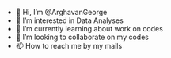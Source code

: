 - 👋 Hi, I’m @ArghavanGeorge
- 👀 I’m interested in Data Analyses
- 🌱 I’m currently learning about work on codes
- 💞️ I’m looking to collaborate on my codes
- 📫 How to reach me by my mails

<!---
ArghavanGeorge/ArghavanGeorge is a ✨ special ✨ repository because its `README.md` (this file) appears on your GitHub profile.
You can click the Preview link to take a look at your changes.
--->
